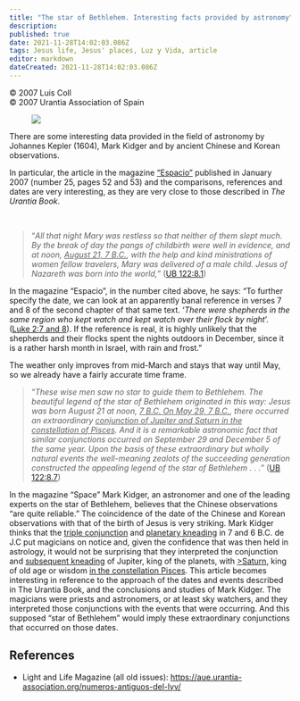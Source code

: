 ```yaml
---
title: "The star of Bethlehem. Interesting facts provided by astronomy"
description: 
published: true
date: 2021-11-28T14:02:03.086Z
tags: Jesus life, Jesus' places, Luz y Vida, article
editor: markdown
dateCreated: 2021-11-28T14:02:03.086Z
---
```


<p class="v-card v-sheet theme--light gray lighten-3 px-2">© 2007 Luis Coll<br>© 2007 Urantia Association of Spain</p>


<figure id="Figure_1" class="image urantiapedia image-style-align-right">
<img src="/image/article/Luz_y_Vida/LyV10/07.jpg">
</figure>

There are some interesting data provided in the field of astronomy by Johannes Kepler (1604), Mark Kidger and by ancient Chinese and Korean observations.

In particular, the article in the magazine [“Espacio”](http://www.grupov.es/revistas/11-espacio/revista) published in January 2007 (number 25, pages 52 and 53) and the comparisons, references and dates are very interesting, as they are very close to those described in _The Urantia Book_.

<br style="clear:both;"/>

> “_All that night Mary was restless so that neither of them slept much. By the break of day the pangs of childbirth were well in evidence, and at noon, <ins>August 21, 7 B.C.</ins>, with the help and kind ministrations of women fellow travelers, Mary was delivered of a male child. Jesus of Nazareth was born into the world,_” ([UB 122:8.1](/en/The_Urantia_Book/122#p8_1))

In the magazine “Espacio”, in the number cited above, he says: “To further specify the date, we can look at an apparently banal reference in verses 7 and 8 of the second chapter of that same text. ‘_There were shepherds in the same region who kept watch and kept watch over their flock by night_’. ([Luke 2:7 and 8](/en/Bible/Luke/2#v7)). If the reference is real, it is highly unlikely that the shepherds and their flocks spent the nights outdoors in December, since it is a rather harsh month in Israel, with rain and frost.”

The weather only improves from mid-March and stays that way until May, so we already have a fairly accurate time frame.

> “_These wise men saw no star to guide them to Bethlehem. The beautiful legend of the star of Bethlehem originated in this way: Jesus was born August 21 at noon, <ins>7 B.C. On May 29, 7 B.C.</ins>, there occurred an extraordinary <ins>conjunction of Jupiter and Saturn in the constellation of Pisces</ins>. And it is a remarkable astronomic fact that similar conjunctions occurred on September 29 and December 5 of the same year. Upon the basis of these extraordinary but wholly natural events the well-meaning zealots of the succeeding generation constructed the appealing legend of the star of Bethlehem . . ._” ([UB 122:8.7](/en/The_Urantia_Book/122#p8_7))

In the magazine “Space” Mark Kidger, an astronomer and one of the leading experts on the star of Bethlehem, believes that the Chinese observations “are quite reliable.” The coincidence of the date of the Chinese and Korean observations with that of the birth of Jesus is very striking. Mark Kidger thinks that the <ins>triple conjunction</ins> and <ins>planetary kneading</ins> in 7 and 6 B.C. de J.C put magicians on notice and, given the confidence that was then held in astrology, it would not be surprising that they interpreted the conjunction and <ins>subsequent kneading</ins> of Jupiter, king of the planets, with <ins> >Saturn</ins>, king of old age or wisdom <ins>in the constellation Pisces</ins>. This article becomes interesting in reference to the approach of the dates and events described in The Urantia Book, and the conclusions and studies of Mark Kidger. The magicians were priests and astronomers, or at least sky watchers, and they interpreted those conjunctions with the events that were occurring. And this supposed “star of Bethlehem” would imply these extraordinary conjunctions that occurred on those dates.

## References

- Light and Life Magazine (all old issues): https://aue.urantia-association.org/numeros-antiguos-del-lyv/


